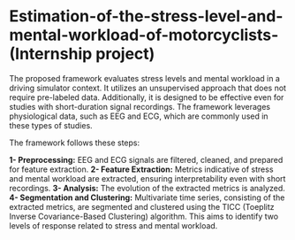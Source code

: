# Estimation-of-the-stress-level-and-mental-workload-of-motorcyclists- (Internship project)

The proposed framework evaluates stress levels and mental workload in a driving simulator context. It utilizes an unsupervised approach that does not require pre-labeled data. Additionally, it is designed to be effective even for studies with short-duration signal recordings. The framework leverages physiological data, such as EEG and ECG, which are commonly used in these types of studies.

The framework follows these steps:

**1- Preprocessing:** EEG and ECG signals are filtered, cleaned, and prepared for feature extraction.
**2- Feature Extraction:** Metrics indicative of stress and mental workload are extracted, ensuring interpretability even with short recordings.
**3- Analysis:** The evolution of the extracted metrics is analyzed.
**4- Segmentation and Clustering:** Multivariate time series, consisting of the extracted metrics, are segmented and clustered using the TICC (Toeplitz Inverse Covariance-Based Clustering) algorithm. This aims to identify two levels of response related to stress and mental workload.
